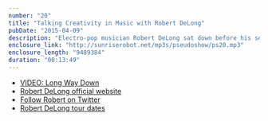 ```yaml
---
number: "20"
title: "Talking Creativity in Music with Robert DeLong"
pubDate: "2015-04-09"
description: "Electro-pop musician Robert DeLong sat down before his set at the Lost Lake Lounge to discuss his work creating phenomenal songs with keyboards, drums, and a variety of custom hardware and software, including Nintendo and PC controllers and joysticks."
enclosure_link: "http://sunriserobot.net/mp3s/pseudoshow/ps20.mp3"
enclosure_length: "9489384"
duration: "00:13:49"
---
```

- [VIDEO: Long Way Down](https://www.youtube.com/watch?v=U-ZDBddRXFA)
- [Robert DeLong official website](http://robertdelong.com)
- [Follow Robert on Twitter](http://twitter.com/delongmusic)
- [Robert DeLong tour dates](http://robertdelong.com/tour)
